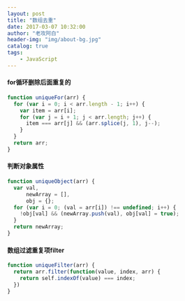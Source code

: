```yaml
---
layout: post
title: "数组去重"
date: 2017-03-07 10:32:00
author: "老攻阿白"
header-img: "img/about-bg.jpg"
catalog: true
tags:
    - JavaScript
---
```






#### for循环删除后面重复的

```javascript
function uniqueFor(arr) {
  for (var i = 0; i < arr.length - 1; i++) {
    var item = arr[i];
    for (var j = i + 1; j < arr.length; j++) {
      item === arr[j] && (arr.splice(j, 1), j--);
    }
  }
  return arr;
}
```

#### 判断对象属性

```javascript
function uniqueObject(arr) {
  var val, 
      newArray = [], 
      obj = {};
  for (var i = 0; (val = arr[i]) !== undefined; i++) {
    !obj[val] && (newArray.push(val), obj[val] = true);
  }
  return newArray;
}
```

#### 数组过滤重复项filter

```javascript
function uniqueFilter(arr) {
  return arr.filter(function(value, index, arr) {
    return self.indexOf(value) === index;
  })
}
```

